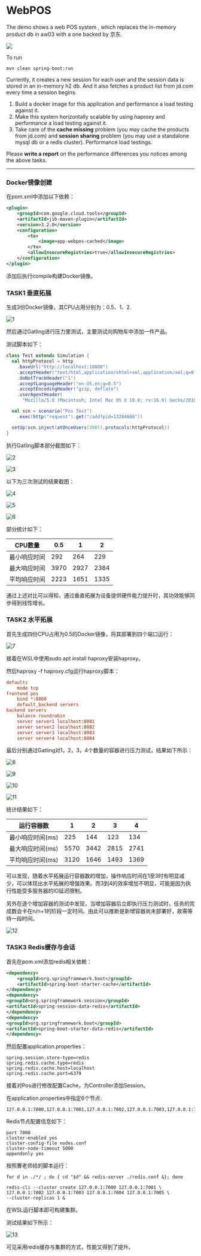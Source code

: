 # WebPOS

The demo shows a web POS system , which replaces the in-memory product db in aw03 with a one backed by 京东.


![](jdpos.png)

To run

```shell
mvn clean spring-boot:run
```

Currently, it creates a new session for each user and the session data is stored in an in-memory h2 db. 
And it also fetches a product list from jd.com every time a session begins.

1. Build a docker image for this application and performance a load testing against it.
2. Make this system horizontally scalable by using haproxy and performance a load testing against it.
3. Take care of the **cache missing** problem (you may cache the products from jd.com) and **session sharing** problem (you may use a standalone mysql db or a redis cluster). Performance load testings.

Please **write a report** on the performance differences you notices among the above tasks.







------

### Docker镜像创建

在pom.xml中添加以下依赖：

```xml
<plugin>
    <groupId>com.google.cloud.tools</groupId>
    <artifactId>jib-maven-plugin</artifactId>
    <version>3.2.0</version>
    <configuration>
        <to>
            <image>app-webpos-cached</image>
        </to>
        <allowInsecureRegistries>true</allowInsecureRegistries>
    </configuration>
</plugin>
```

添加后执行compile构建Docker镜像。



### TASK1 垂直拓展

生成3份Docker镜像，其CPU占用分别为：0.5、1、2.

![1](picture/image-1.png)

然后通过Gatling进行压力里测试，主要测试向购物车中添加一件产品。

测试脚本如下：

```scala
class Test extends Simulation {
  val httpProtocol = http
    .baseUrl("http://localhost:18080")
    .acceptHeader("text/html,application/xhtml+xml,application/xml;q=0.9,*/*;q=0.8")
    .doNotTrackHeader("1")
    .acceptLanguageHeader("en-US,en;q=0.5")
    .acceptEncodingHeader("gzip, deflate")
    .userAgentHeader(
      "Mozilla/5.0 (Macintosh; Intel Mac OS X 10.8; rv:16.0) Gecko/20100101 Firefox/16.0");

  val scn = scenario("Pos Test")
    .exec(http("request").get("/add?pid=13284888"))

  setUp(scn.inject(atOnceUsers(300)).protocols(httpProtocol))
}
```

执行Gatling脚本部分截图如下：

![2](picture\image-2.png)

![3](picture\image-3.png)

以下为三次测试的结果截图：

![4](picture\image-4.png)

![5](picture\image-5.png)

![6](picture\image-6.png)

部分统计如下：

| CPU数量      | 0.5  | 1    | 2    |
| ------------ | ---- | ---- | ---- |
| 最小响应时间 | 292  | 264  | 229  |
| 最大响应时间 | 3970 | 2927 | 2384 |
| 平均响应时间 | 2223 | 1651 | 1335 |

通过上述对比可以得知，通过垂直拓展为设备提供硬件能力提升时，其功效能够同步得到线性增长。



### TASK2 水平拓展

首先生成四份CPU占用为0.5的Docker镜像，将其部署到四个端口运行：

![7](picture\image-7.png)

接着在WSL中使用sudo apt install haproxy安装haproxy。

然后haproxy -f haproxy.cfg运行haproxy脚本：

```cfg
defaults
    mode tcp
frontend pos
    bind *:8080
    default_backend servers
backend servers
    balance roundrobin
    server server1 localhost:8081
    server server2 localhost:8082
    server server3 localhost:8083
    server server4 localhost:8084
```

最后分别通过Gatling对1，2，3，4个数量的容器进行压力测试，结果如下所示：

![8](picture\image-8.png)

![9](picture\image-9.png)

![10](picture\image-10.png)

![11](picture\image-11.png)

统计结果如下：

| 运行容器数       | 1    | 2    | 3    | 4    |
| ---------------- | ---- | ---- | ---- | ---- |
| 最小响应时间(ms) | 225  | 144  | 123  | 134  |
| 最大响应时间(ms) | 5570 | 3442 | 2815 | 2741 |
| 平均响应时间(ms) | 3120 | 1646 | 1493 | 1369 |

可以发现，随着水平拓展运行容器数的增加，操作响应时间在1至3时有明显减少，可以体现出水平拓展的增强效果。而3到4的效率增加不明显，可能是因为执行性能受多服务器的IO延迟限制。

另外在逐个增加容器的测试中发现，当增加容器后立即执行压力测试时，任务的完成数会卡在n/n+1的阶段一定时间。由此可以推断是新增容器尚未部署好，故需等待一段时间。

![12](picture\image-12.png)



### TASK3 Redis缓存与会话

首先在pom.xml添加redis相关依赖：

```xml
<dependency>
    <groupId>org.springframework.boot</groupId>
    <artifactId>spring-boot-starter-cache</artifactId>
</dependency>
<dependency>
<groupId>org.springframework.session</groupId>
<artifactId>spring-session-data-redis</artifactId>
</dependency>
<dependency>
<groupId>org.springframework.boot</groupId>
<artifactId>spring-boot-starter-data-redis</artifactId>
</dependency>
```

然后配置application.properties：

```
spring.session.store-type=redis
spring.redis.cache.type=redis
spring.redis.cache.host=localhost
spring.redis.cache.port=6379
```

接着对Pos进行修改配置Cache，为Controller添加Session。

在application.properties中指定6个节点:

```
127.0.0.1:7000,127.0.0.1:7001,127.0.0.1:7002,127.0.0.1:7003,127.0.0.1:7004,127.0.0.1:7005
```

Redis节点配置信息如下：

```
port 7000
cluster-enabled yes
cluster-config-file nodes.conf
cluster-node-timeout 5000
appendonly yes
```

按照曹老师给的脚本运行：

```
for d in ./*/ ; do { cd "$d" && redis-server ./redis.conf &}; done

redis-cli --cluster create 127.0.0.1:7000 127.0.0.1:7001 \
127.0.0.1:7002 127.0.0.1:7003 127.0.0.1:7004 127.0.0.1:7005 \
--cluster-replicas 1 &
```

在WSL运行脚本即可构建集群。

测试结果如下所示：

![13](picture\image-13.png)

可见采用redis缓存与集群的方式，性能又得到了提升。
